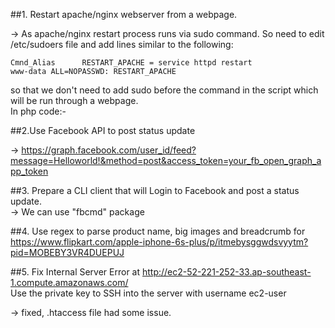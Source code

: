##1. Restart apache/nginx webserver from a webpage.<br>

-> As apache/nginx restart process runs via sudo command.
So need to edit /etc/sudoers file and add lines similar to the following:<br>

```Cmnd_Alias      RESTART_APACHE = service httpd restart```<br>
```www-data ALL=NOPASSWD: RESTART_APACHE```<br>

so that we don't need to add sudo before the command in the script which will be run through a webpage.<br>
In php code:- <?php exec('service httpd restart'); ?><br>

##2.Use Facebook API to post status update<br>

-> https://graph.facebook.com/user_id/feed?message=Helloworld!&method=post&access_token=your_fb_open_graph_app_token


##3. Prepare a CLI client that will Login to Facebook and post a status update.<br>
-> We can use "fbcmd" package

##4. Use regex to parse product name, big images and breadcrumb for
https://www.flipkart.com/apple-iphone-6s-plus/p/itmebysggwdsvyytm?pid=MOBEBY3VR4DUEPUJ




##5. Fix Internal Server Error​ at
http://ec2-52-221-252-33.ap-southeast-1.compute.amazonaws.com/<br>
Use the private key to SSH into the server with username ec2-user

-> fixed, .htaccess file had some issue.
